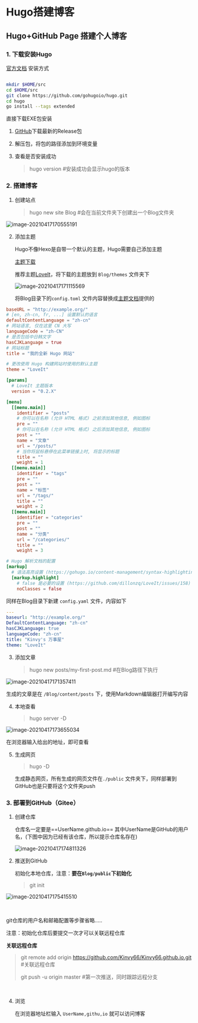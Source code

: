 # Hugo搭建博客


<!--more-->

## Hugo+GitHub Page 搭建个人博客



### 1. 下载安装Hugo

[官方文档](https://gohugo.io/getting-started/installing)  安装方式

```bash

mkdir $HOME/src  
cd $HOME/src
git clone https://github.com/gohugoio/hugo.git
cd hugo
go install --tags extended
```



直接下载EXE包安装

1. [GitHub](https://github.com/gohugoio/hugo/releases)下载最新的Release包

2. 解压包，将包的路径添加到环境变量

3. 查看是否安装成功

   > hugo version		#安装成功会显示hugo的版本







### 2. 搭建博客



1. 创建站点

   > hugo new site Blog     #会在当前文件夹下创建出一个Blog文件夹

![image-20210417170555191](https://kinvy-images.oss-cn-beijing.aliyuncs.com/Images/image-20210417170555191.png)





2. 添加主题

   Hugo不像Hexo是自带一个默认的主题，Hugo需要自己添加主题

   [主题下载](https://themes.gohugo.io/)

   推荐主题[LoveIt](https://github.com/dillonzq/LoveIt)，将下载的主题放到  `Blog/themes` 文件夹下

   ![image-20210417171115569](https://kinvy-images.oss-cn-beijing.aliyuncs.com/Images/image-20210417171115569.png)



 	将Blog目录下的`config.toml` 文件内容替换成[主题文档](https://hugoloveit.com/zh-cn/theme-documentation-basics/)提供的

```toml
baseURL = "http://example.org/"
# [en, zh-cn, fr, ...] 设置默认的语言
defaultContentLanguage = "zh-cn"
# 网站语言, 仅在这里 CN 大写
languageCode = "zh-CN"
# 是否包括中日韩文字
hasCJKLanguage = true
# 网站标题
title = "我的全新 Hugo 网站"

# 更改使用 Hugo 构建网站时使用的默认主题
theme = "LoveIt"

[params]
  # LoveIt 主题版本
  version = "0.2.X"

[menu]
  [[menu.main]]
    identifier = "posts"
    # 你可以在名称 (允许 HTML 格式) 之前添加其他信息, 例如图标
    pre = ""
    # 你可以在名称 (允许 HTML 格式) 之后添加其他信息, 例如图标
    post = ""
    name = "文章"
    url = "/posts/"
    # 当你将鼠标悬停在此菜单链接上时, 将显示的标题
    title = ""
    weight = 1
  [[menu.main]]
    identifier = "tags"
    pre = ""
    post = ""
    name = "标签"
    url = "/tags/"
    title = ""
    weight = 2
  [[menu.main]]
    identifier = "categories"
    pre = ""
    post = ""
    name = "分类"
    url = "/categories/"
    title = ""
    weight = 3

# Hugo 解析文档的配置
[markup]
  # 语法高亮设置 (https://gohugo.io/content-management/syntax-highlighting)
  [markup.highlight]
    # false 是必要的设置 (https://github.com/dillonzq/LoveIt/issues/158)
    noClasses = false
```



同样在Blog目录下新建 `config.yaml` 文件，内容如下

```yaml
---
baseurl: "http://example.org/"
DefaultContentLanguage: "zh-cn"
hasCJKLanguage: true
languageCode: "zh-cn"
title: "Kinvy's 万事屋"
theme: "LoveIt"  

```



3. 添加文章

   > hugo new posts/my-first-post.md   #在Blog路径下执行

![image-20210417171357411](https://kinvy-images.oss-cn-beijing.aliyuncs.com/Images/image-20210417171357411.png)

生成的文章是在 `/Blog/content/posts` 下，使用Markdown编辑器打开编写内容





4. 本地查看

   > hugo server -D

![image-20210417173655034](https://kinvy-images.oss-cn-beijing.aliyuncs.com/Images/image-20210417173655034.png)

在浏览器输入给出的地址，即可查看



5. 生成网页

   > hugo    -D 

   生成静态网页，所有生成的网页文件在`./public` 文件夹下，同样部署到GitHub也是只要将这个文件夹push







### 3. 部署到GitHub（Gitee）

1. 创建仓库

   仓库名一定要是==UserName.github.io==  其中UserName是GitHub的用户名，(下图中因为已经有该仓库，所以提示仓库名存在)

   ![image-20210417174811326](https://kinvy-images.oss-cn-beijing.aliyuncs.com/Images/image-20210417174811326.png)



2. 推送到GitHub

   初始化本地仓库，注意：**要在`Blog/public`下初始化**

   > git init

![image-20210417175415510](https://kinvy-images.oss-cn-beijing.aliyuncs.com/Images/image-20210417175415510.png)

​		

git仓库的用户名和邮箱配置等步骤省略.....

注意：初始化仓库后要提交一次才可以关联远程仓库



**关联远程仓库**

> git remote add origin https://github.com/Kinvy66/Kinvy66.github.io.git    #关联远程仓库
>
> git push -u origin master				#第一次推送，同时跟踪远程分支

​		





4. 浏览

   在浏览器地址栏输入 `UserName,githu,io` 就可以访问博客
